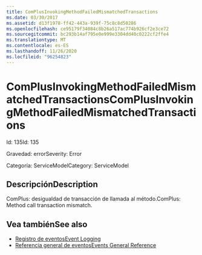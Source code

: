 ```yaml
---
title: ComPlusInvokingMethodFailedMismatchedTransactions
ms.date: 03/30/2017
ms.assetid: d13f1978-ff42-443a-939f-75c8c8d50286
ms.openlocfilehash: ce95179f34084c8b26a517ac774b926cf2e3ce72
ms.sourcegitcommit: bc293b14af795e0e999e3304dd40c0222cf2ffe4
ms.translationtype: MT
ms.contentlocale: es-ES
ms.lasthandoff: 11/26/2020
ms.locfileid: "96254823"
---
```

# <a name="complusinvokingmethodfailedmismatchedtransactions"></a><span data-ttu-id="8a621-102">ComPlusInvokingMethodFailedMismatchedTransactions</span><span class="sxs-lookup"><span data-stu-id="8a621-102">ComPlusInvokingMethodFailedMismatchedTransactions</span></span>

<span data-ttu-id="8a621-103">Id: 135</span><span class="sxs-lookup"><span data-stu-id="8a621-103">Id: 135</span></span>  
  
 <span data-ttu-id="8a621-104">Gravedad: error</span><span class="sxs-lookup"><span data-stu-id="8a621-104">Severity: Error</span></span>  
  
 <span data-ttu-id="8a621-105">Categoría: ServiceModel</span><span class="sxs-lookup"><span data-stu-id="8a621-105">Category: ServiceModel</span></span>  
  
## <a name="description"></a><span data-ttu-id="8a621-106">Descripción</span><span class="sxs-lookup"><span data-stu-id="8a621-106">Description</span></span>  

 <span data-ttu-id="8a621-107">ComPlus: desigualdad de transacción de llamada al método.</span><span class="sxs-lookup"><span data-stu-id="8a621-107">ComPlus: Method call transaction mismatch.</span></span>  
  
## <a name="see-also"></a><span data-ttu-id="8a621-108">Vea también</span><span class="sxs-lookup"><span data-stu-id="8a621-108">See also</span></span>

- [<span data-ttu-id="8a621-109">Registro de eventos</span><span class="sxs-lookup"><span data-stu-id="8a621-109">Event Logging</span></span>](index.md)
- [<span data-ttu-id="8a621-110">Referencia general de eventos</span><span class="sxs-lookup"><span data-stu-id="8a621-110">Events General Reference</span></span>](events-general-reference.md)
